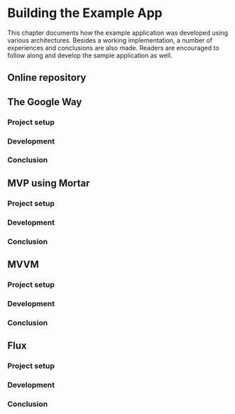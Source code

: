 
# Building the Example App

This chapter documents how the example application was developed using various architectures. 
Besides a working implementation, a number of experiences and conclusions are also made. 
Readers are encouraged to follow along and develop the sample application as well.

## Online repository

## The Google Way

### Project setup

### Development

### Conclusion

## MVP using Mortar

### Project setup

### Development

### Conclusion

## MVVM

### Project setup

### Development

### Conclusion

## Flux

### Project setup

### Development

### Conclusion
